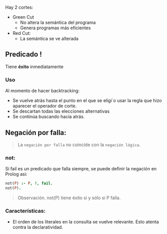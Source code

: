 Hay 2 cortes:
+ Green Cut
	+ No altera la semántica del programa
	+ Genera programas más eficientes
+ Red Cut:
	+ La semántica se ve alterada

## Predicado !

Tiene **éxito** inmediatamente
### Uso
Al momento de hacer backtracking:
+ Se vuelve atrás hasta el punto en el que se eligi´o usar la regla que hizo aparecer el operador de corte.
+ Se descartan todas las elecciones alternativas
+ Se continúa buscando hacia atrás.
## Negación por falla:

> La `negación por falla` no coincide con la `negación lógica`.
### not:
Si fail es un predicado que falla siempre, se puede definir la
negación en Prolog asi:

```prolog
not(P) :- P, !, fail.
not(P).
```

> Observación. not(P) tiene éxito si y sólo si P falla.
### Características:
+ El orden de los literales en la consulta se vuelve relevante.
  Esto atenta contra la declaratividad.